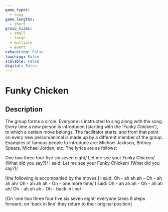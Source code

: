 ```yaml
---
game_types:
  - song
game_lengths:
  - short
group_sizes:
  - small
  - large
  - multiple
  - event
exhausting: False
touching: False
scalable: False
digital: False
---
```

# Funky Chicken

## Description
The group forms a circle. Everyone is instructed to sing along with the song. Every time a new person is introduced (starting with the 'Funky Chicken'), to which a certain move belongs. The facilitator starts, and from that point on every new person/animal is made up by a different member of the group. Examples of famous people to introduce are: Michael Jackson, Britney Spears, Michael Jordan, etc. The lyrics are as follows:

One two three four five six seven eight/
Let me see your Funky Chicken/
(What did you say?)/
I said: Let me see your Funky Chicken/
(What did you say?)/

[the following is accompanied by the moves:]
I said: Oh - ah ah ah - Oh - ah ah ah/
Oh - ah ah ah - Oh - one more time/
I said: Oh - ah ah ah - Oh - ah ah ah/
Oh - ah ah ah - Oh - back in line/

[On 'one two three four five six seven eight' everyone takes 8 steps forward, on 'back in line' they return to their original position]
